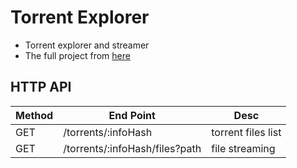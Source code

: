 # Torrent Explorer

- Torrent explorer and streamer
- The full project from [here](https://github.com/asapach/peerflix-server)

## HTTP API

Method | End Point | Desc
-------|-----------|------
GET | /torrents/:infoHash | torrent files list
GET | /torrents/:infoHash/files?path | file streaming